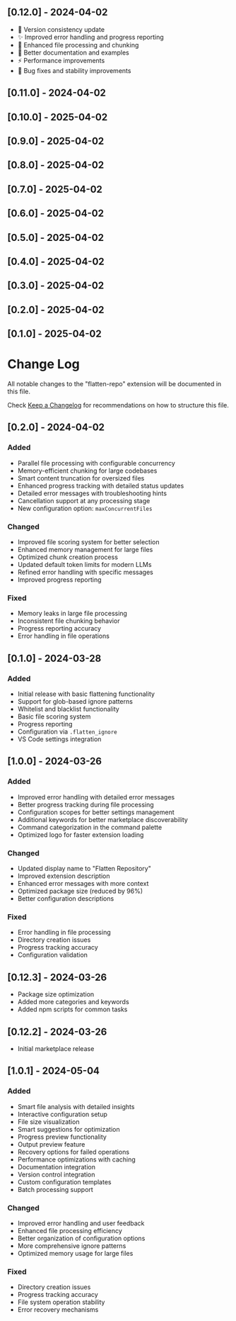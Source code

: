 ## [0.12.0] - 2024-04-02

- 🚀 Version consistency update
- ✨ Improved error handling and progress reporting
- 🔧 Enhanced file processing and chunking
- 📝 Better documentation and examples
- ⚡️ Performance improvements
- 🐛 Bug fixes and stability improvements

## [0.11.0] - 2024-04-02

## [0.10.0] - 2025-04-02


## [0.9.0] - 2025-04-02


## [0.8.0] - 2025-04-02


## [0.7.0] - 2025-04-02


## [0.6.0] - 2025-04-02


## [0.5.0] - 2025-04-02


## [0.4.0] - 2025-04-02


## [0.3.0] - 2025-04-02


## [0.2.0] - 2025-04-02


## [0.1.0] - 2025-04-02

# Change Log

All notable changes to the "flatten-repo" extension will be documented in this file.

Check [Keep a Changelog](http://keepachangelog.com/) for recommendations on how to structure this file.

## [0.2.0] - 2024-04-02

### Added
- Parallel file processing with configurable concurrency
- Memory-efficient chunking for large codebases
- Smart content truncation for oversized files
- Enhanced progress tracking with detailed status updates
- Detailed error messages with troubleshooting hints
- Cancellation support at any processing stage
- New configuration option: `maxConcurrentFiles`

### Changed
- Improved file scoring system for better selection
- Enhanced memory management for large files
- Optimized chunk creation process
- Updated default token limits for modern LLMs
- Refined error handling with specific messages
- Improved progress reporting

### Fixed
- Memory leaks in large file processing
- Inconsistent file chunking behavior
- Progress reporting accuracy
- Error handling in file operations

## [0.1.0] - 2024-03-28

### Added
- Initial release with basic flattening functionality
- Support for glob-based ignore patterns
- Whitelist and blacklist functionality
- Basic file scoring system
- Progress reporting
- Configuration via `.flatten_ignore`
- VS Code settings integration

## [1.0.0] - 2024-03-26

### Added
- Improved error handling with detailed error messages
- Better progress tracking during file processing
- Configuration scopes for better settings management
- Additional keywords for better marketplace discoverability
- Command categorization in the command palette
- Optimized logo for faster extension loading

### Changed
- Updated display name to "Flatten Repository"
- Improved extension description
- Enhanced error messages with more context
- Optimized package size (reduced by 96%)
- Better configuration descriptions

### Fixed
- Error handling in file processing
- Directory creation issues
- Progress tracking accuracy
- Configuration validation

## [0.12.3] - 2024-03-26
- Package size optimization
- Added more categories and keywords
- Added npm scripts for common tasks

## [0.12.2] - 2024-03-26
- Initial marketplace release

## [1.0.1] - 2024-05-04

### Added
- Smart file analysis with detailed insights
- Interactive configuration setup
- File size visualization
- Smart suggestions for optimization
- Progress preview functionality
- Output preview feature
- Recovery options for failed operations
- Performance optimizations with caching
- Documentation integration
- Version control integration
- Custom configuration templates
- Batch processing support

### Changed
- Improved error handling and user feedback
- Enhanced file processing efficiency
- Better organization of configuration options
- More comprehensive ignore patterns
- Optimized memory usage for large files

### Fixed
- Directory creation issues
- Progress tracking accuracy
- File system operation stability
- Error recovery mechanisms